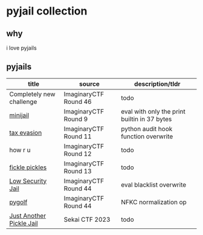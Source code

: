# pyjail collection

## why

i love pyjails

## pyjails

|title|source|description/tldr|
|-|-|-|
|Completely new challenge|ImaginaryCTF Round 46|todo|
|[minijail](./chals/minijail)|ImaginaryCTF Round 9|eval with only the print builtin in 37 bytes|
|[tax evasion](./chals/tax%20evasion)|ImaginaryCTF Round 11|python audit hook function overwrite|
|how r u|ImaginaryCTF Round 12|todo|
|[fickle pickles](./chals/fickle%20pickles)|ImaginaryCTF Round 13|todo|
|[Low Security Jail](./chals/Low%20Security%20Jail)|ImaginaryCTF Round 44|eval blacklist overwrite|
|[pygolf](./chals/pygolf)|ImaginaryCTF Round 44|NFKC normalization op|
|[Just Another Pickle Jail](./chals/Just%20Another%20Pickle%20Jail)|Sekai CTF 2023|todo|
